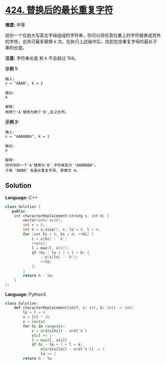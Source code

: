 # [424. 替换后的最长重复字符](https://leetcode-cn.com/problems/longest-repeating-character-replacement/)

**难度:** 中等

给你一个仅由大写英文字母组成的字符串，你可以将任意位置上的字符替换成另外的字符，总共可最多替换 *k* 次。在执行上述操作后，找到包含重复字母的最长子串的长度。

 **注意:** 字符串长度 和 *k* 不会超过 104。

 **示例 1:** 

```
输入:
s = "ABAB", k = 2

输出:
4

解释:
用两个'A'替换为两个'B',反之亦然。
```

 **示例 2:** 

```
输入:
s = "AABABBA", k = 1

输出:
4

解释:
将中间的一个'A'替换为'B',字符串变为 "AABBBBA"。
子串 "BBBB" 有最长重复字母, 答案为 4。
```

## Solution


**Language:** C++
```C++
class Solution {
   public:
    int characterReplacement(string s, int k) {
        vector<int> v(26);
        int r = 0;
        int n = s.size(), c, lo = 0, l = 0;
        for (int hi = 0; hi < n; ++hi) {
            c = s[hi] - 'A';
            ++v[c];
            l = max(l, v[c]);
            if (hi - lo + 1 > l + k) {
                --v[s[lo] - 'A'];
                ++lo;
            };
        }
        return n - lo;
    }
};

```

**Language:** Python3
```Python
class Solution:
    def characterReplacement(self, s: str, k: int) -> int:
        lo = l = 0
        v = [0] * 26
        n = len(s)
        for hi in range(n):
            c = ord(s[hi]) - ord('A')
            v[c] += 1
            l = max(l, v[c])
            if hi - lo + 1 > l + k:
                v[ord(s[lo]) - ord('A')] -= 1
                lo += 1
        return n - lo

```
